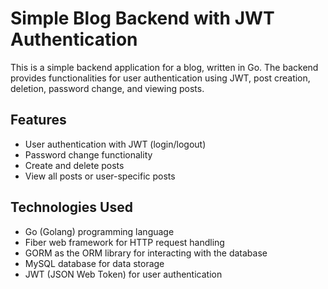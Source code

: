 # Simple Blog Backend with JWT Authentication

This is a simple backend application for a blog, written in Go. The backend provides functionalities for user authentication using JWT, post creation, deletion, password change, and viewing posts.

## Features

- User authentication with JWT (login/logout)
- Password change functionality
- Create and delete posts
- View all posts or user-specific posts

## Technologies Used

- Go (Golang) programming language
- Fiber web framework for HTTP request handling
- GORM as the ORM library for interacting with the database
- MySQL database for data storage
- JWT (JSON Web Token) for user authentication

